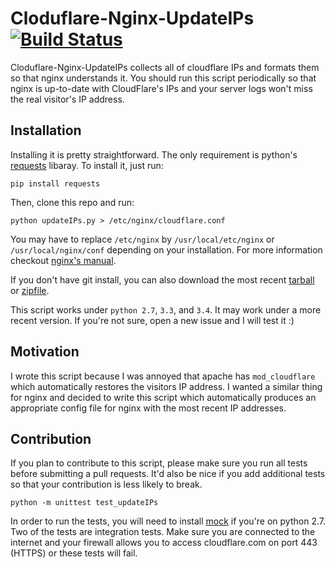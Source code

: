 # Cloduflare-Nginx-UpdateIPs [![Build Status](https://travis-ci.org/Matt3o12/cloudflare-nginx-updateips.svg?branch=master)](https://travis-ci.org/Matt3o12/cloudflare-nginx-updateips) #

Cloduflare-Nginx-UpdateIPs collects all of cloudflare IPs and formats them so that nginx understands it. You should run this script periodically so that nginx is up-to-date with CloudFlare's IPs and your server logs won't miss the real visitor's IP address. 

## Installation ##
Installing it is pretty straightforward. The only requirement is python's [requests][requests-pypi] libaray. To install it, just run:

    pip install requests

Then, clone this repo and run:

    python updateIPs.py > /etc/nginx/cloudflare.conf

You may have to replace `/etc/nginx` by `/usr/local/etc/nginx` or `/usr/local/nginx/conf` depending on your installation. For more information checkout [nginx's manual][nginx-manual]. 

If you don't have git install, you can also download the most recent [tarball][master-tarball] or [zipfile][master-zip].

This script works under `python 2.7`, `3.3`, and `3.4`. It may work under a more recent version. If you're not sure, open a new issue and I will test it :)

## Motivation ##

I wrote this script because I was annoyed that apache has `mod_cloudflare` which automatically restores the visitors IP address. I wanted a similar thing for nginx and decided to write this script which automatically produces an appropriate config file for nginx with the most recent IP addresses.

## Contribution ##
If you plan to contribute to this script, please make sure you run all tests before submitting a pull requests. It'd also be nice if you add additional tests so that your contribution is less likely to break.  

    python -m unittest test_updateIPs

In order to run the tests, you will need to install [mock][mock-pypi] if you're on python 2.7. Two of the tests are integration tests. Make sure you are connected to the internet and your firewall allows you to access cloudflare.com on port 443 (HTTPS) or these tests will fail.
 


[requests-pypi]: https://pypi.python.org/pypi/requests
[mock-pypi]: https://pypi.python.org/pypi/mock
[master-zip]: https://github.com/Matt3o12/cloudflare-nginx-updateips/archive/master.zip
[master-tarball]: https://github.com/Matt3o12/cloudflare-nginx-updateips/archive/master.tar.gz
[nginx-manual]: http://nginx.org/en/docs/beginners_guide.html
